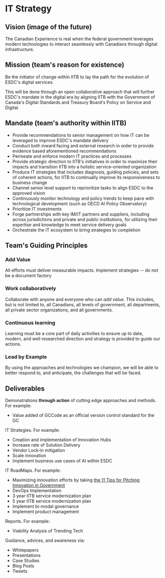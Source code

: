 # IT Strategy 

## Vision (image of the future) 

The Canadian Experience is real when the federal government leverages modern technologies to interact seamlessly with Canadians through digital infrastructure.

## Mission (team's reason for existence)

Be the initiator of change within IITB to lay the path for the evolution of ESDC's digital services.

This will be done through an open collaborative approach that will further ESDC's mandate in the digital era by aligning IITB with the Government of Canada's Digital Standards and Treasury Board's Policy on Service and Digital.

## Mandate (team's authority within IITB)

- Provide recommendations to senior management on how IT can be leveraged to improve ESDC's mandate delivery 
- Conduct both inward facing and external research in order to provide evidence based aforementioned recommendations 
- Permeate and enforce modern IT practices and processes 
- Provide strategic direction to IITB's initiatives in order to maximize their impacts and transition IITB into a holistic service-oriented organization
- Produce IT strategies that includes diagnosis, guiding policies, and sets of coherent actions, for IITB to continually improve its responsiveness to business change
- Channel senior level support to reprioritize tasks to align ESDC to the approved vision
- Continuously monitor technology and policy trends to keep pace with technological development (such as OECD AI Policy Observatory)
- Prioritize IT investments
- Forge partnerships with key IM/IT partners and suppliers, including across jurisdictions and private and public institutions, for utilizing their expertise and knowledge to meet service delivery goals
- Orchestrate the IT ecosystem to bring strategies to completion

## Team's Guiding Principles 

### Add Value

All efforts must deliver measurable impacts. Implement strategies -- do not be a document factory 

### Work collaboratively

Collaborate with anyone and everyone who can _add value_. This includes, but is not limited to, all Canadians, all levels of government, all departments, all private sector organizations, and all governments. 

### Continuous learning

Learning must be a core part of daily activities to ensure up to date, modern, and well researched direction and strategy is provided to guide our actions. 

### Lead by Example

By using the approaches and technologies we champion, we will be able to better respond to, and anticipate, the challenges that will be faced. 

## Deliverables

Demonstrations **through action** of cutting edge approaches and methods. For example:
- Value added of GCCode as an official version control standard for the GC

IT Strategies. For example:
- Creation and implementation of Innovation Hubs
- Increase rate of Solution Delivery 
- Vendor Lock-in mitigation
- Scale innovation
- Implement business use cases of AI within ESDC

 IT RoadMaps. For example:
- Maximizing innovation efforts by taking [the 11 Tips for Pitching Innovation in Government](https://medium.com/gc-entrepreneur/11-tips-for-pitching-innovation-in-government-9fceac5a3c9)
- DevOps Implementation 
- 3 year IITB service modernization plan
- 5 year IITB service modernization plan
- Implement bi-modal governance
- Implement product management

Reports. For example:
- Viability Analysis of Trending Tech

Guidance, advices, and awareness via:
- Whitepapers
- Presentations
- Case Studies
- Blog Posts
- Tweets

